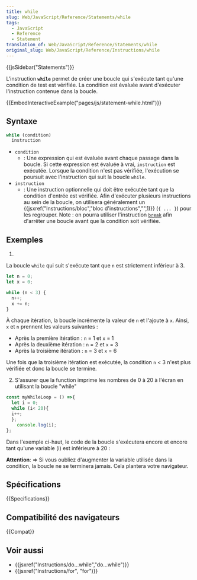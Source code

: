 ```yaml
---
title: while
slug: Web/JavaScript/Reference/Statements/while
tags:
  - JavaScript
  - Reference
  - Statement
translation_of: Web/JavaScript/Reference/Statements/while
original_slug: Web/JavaScript/Reference/Instructions/while
---
```


{{jsSidebar("Statements")}}

L'instruction **`while`** permet de créer une boucle qui s'exécute tant qu'une condition de test est vérifiée. La condition est évaluée avant d'exécuter l'instruction contenue dans la boucle.

{{EmbedInteractiveExample("pages/js/statement-while.html")}}

## Syntaxe

```js
while (condition)
  instruction
```

- `condition`
  - : Une expression qui est évaluée avant chaque passage dans la boucle. Si cette expression est évaluée à vrai, `instruction` est exécutée. Lorsque la condition n'est pas vérifiée, l'exécution se poursuit avec l'instruction qui suit la boucle `while`.
- `instruction`
  - : Une instruction optionnelle qui doit être exécutée tant que la condition d'entrée est vérifiée. Afin d'exécuter plusieurs instructions au sein de la boucle, on utilisera généralement un {{jsxref("Instructions/bloc","bloc d'instructions","",1)}} (`{ ... }`) pour les regrouper.
    Note : on pourra utiliser l'instruction [`break`](/fr/docs/Web/JavaScript/Reference/Instructions/break) afin d'arrêter une boucle avant que la condition soit vérifiée.

## Exemples
1.
La boucle `while` qui suit s'exécute tant que `n` est strictement inférieur à 3.

```js
let n = 0;
let x = 0;

while (n < 3) {
  n++;
  x += n;
}
```

À chaque itération, la boucle incrémente la valeur de `n` et l'ajoute à `x`. Ainsi, `x` et `n` prennent les valeurs suivantes :

- Après la première itération : `n` = 1 et `x` = 1
- Après la deuxième itération : `n` = 2 et `x` = 3
- Après la troisième itération : `n` = 3 et `x` = 6

Une fois que la troisième itération est exécutée, la condition `n` < 3 n'est plus vérifiée et donc la boucle se termine.

2. S'assurer que la function  imprime les nombres de 0 à 20 à l'écran en utilisant la boucle "while"

```js
const myWhileLoop = () =>{
  let i = 0;
  while (i< 20){
  i++;
  };
    console.log(i);
};
```

Dans l'exemple ci-haut, le code de la boucle s'exécutera encore et encore tant qu'une variable (i) est inférieure à 20 :

**Attention**: => Si vous oubliez d'augmenter la variable utilisée dans la condition, la boucle ne se terminera jamais. Cela plantera votre navigateur.

## Spécifications

{{Specifications}}

## Compatibilité des navigateurs

{{Compat}}

## Voir aussi

- {{jsxref("Instructions/do...while","do...while")}}
- {{jsxref("Instructions/for", "for")}}
